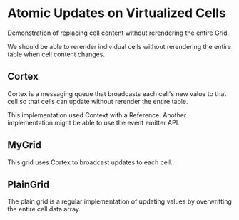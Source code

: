 # Atomic Updates on Virtualized Cells

Demonstration of replacing cell content without rerendering the entire Grid.

We should be able to rerender individual cells without rerendering the entire table when cell content changes.

## Cortex

Cortex is a messaging queue that broadcasts each cell's new value to that cell so that cells can update without rerender the entire table.

This implementation used Context with a Reference.
Another implementation might be able to use the event emitter API.

## MyGrid

This grid uses Cortex to broadcast updates to each cell.

## PlainGrid

The plain grid is a regular implementation of updating values by overwritting the entire cell data array.
